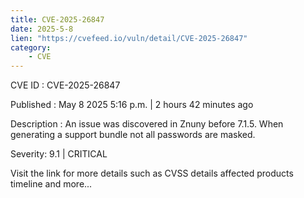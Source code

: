 ```yaml
---
title: CVE-2025-26847
date: 2025-5-8
lien: "https://cvefeed.io/vuln/detail/CVE-2025-26847"
category:
    - CVE
---
```


CVE ID : CVE-2025-26847

Published :  May 8
2025
5:16 p.m. | 2 hours
42 minutes ago

Description : An issue was discovered in Znuny before 7.1.5. When generating a support bundle
not all passwords are masked.

Severity: 9.1 | CRITICAL

Visit the link for more details
such as CVSS details
affected products
timeline
and more...
